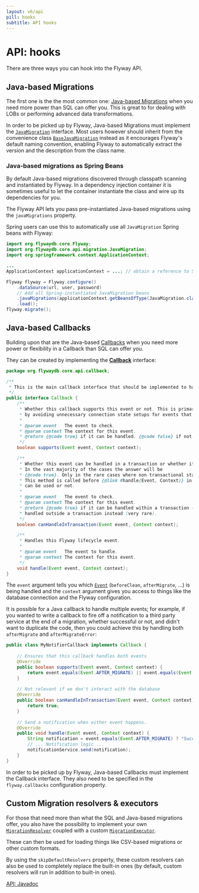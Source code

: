 ```yaml
---
layout: v6/api
pill: hooks
subtitle: API hooks
---
```

# API: hooks

There are three ways you can hook into the Flyway API.

## Java-based Migrations

The first one is the the most common one: [Java-based Migrations](/v6/documentation/migrations#java-based-migrations)
when you need more power than SQL can offer you. This is great to for dealing with LOBs or performing advanced
data transformations.

In order to be picked up by Flyway, Java-based Migrations must implement the
[`JavaMigration`](/v6/documentation/api/javadoc/org/flywaydb/core/api/migration/JavaMigration) interface. Most users
however should inherit from the convenience class [`BaseJavaMigration`](/v6/documentation/api/javadoc/org/flywaydb/core/api/migration/BaseJavaMigration)
instead as it encourages Flyway's default naming convention, enabling Flyway to automatically extract the version and
the description from the class name.

### Java-based migrations as Spring Beans

By default Java-based migrations discovered through classpath scanning and instantiated by Flyway. In a dependency
injection container it is sometimes useful to let the container instantiate the class and wire up its dependencies for you.

The Flyway API lets you pass pre-instantiated Java-based migrations using the `javaMigrations` property.

Spring users can use this to automatically use all `JavaMigration` Spring beans with Flyway:

```java
import org.flywaydb.core.Flyway;
import org.flywaydb.core.api.migration.JavaMigration;
import org.springframework.context.ApplicationContext;

...
ApplicationContext applicationContext = ...; // obtain a reference to Spring's ApplicationContext.

Flyway flyway = Flyway.configure()
    .dataSource(url, user, password)
    // Add all Spring-instantiated JavaMigration beans
    .javaMigrations(applicationContext.getBeansOfType(JavaMigration.class).values().toArray(new JavaMigration[0]))
    .load();
flyway.migrate();
```

## Java-based Callbacks

Building upon that are the Java-based [Callbacks](/v6/documentation/callbacks)
when you need more power or flexibility in a Callback than SQL can offer you.

They can be created by implementing the [**Callback**](/v6/documentation/api/javadoc/org/flywaydb/core/api/callback/Callback)
interface:

```java
package org.flywaydb.core.api.callback;

/**
 * This is the main callback interface that should be implemented to handle Flyway lifecycle events.
 */
public interface Callback {
    /**
     * Whether this callback supports this event or not. This is primarily meant as a way to optimize event handling
     * by avoiding unnecessary connection state setups for events that will not be handled anyway.
     *
     * @param event   The event to check.
     * @param context The context for this event.
     * @return {@code true} if it can be handled, {@code false} if not.
     */
    boolean supports(Event event, Context context);

    /**
     * Whether this event can be handled in a transaction or whether it must be handled outside a transaction instead.
     * In the vast majority of the cases the answer will be
     * {@code true}. Only in the rare cases where non-transactional statements are executed should this return {@code false}.
     * This method is called before {@link #handle(Event, Context)} in order to determine in advance whether a transaction
     * can be used or not.
     *
     * @param event   The event to check.
     * @param context The context for this event.
     * @return {@code true} if it can be handled within a transaction (almost all cases). {@code false} if it must be
     * handled outside a transaction instead (very rare).
     */
    boolean canHandleInTransaction(Event event, Context context);

    /**
     * Handles this Flyway lifecycle event.
     *
     * @param event   The event to handle.
     * @param context The context for this event.
     */
    void handle(Event event, Context context);
}
```

The `event` argument tells you which [`Event`](/v6/documentation/api/javadoc/org/flywaydb/core/api/callback/Event) 
(`beforeClean`, `afterMigrate`, ...) is being handled and the `context` argument gives you access to things
like the database connection and the Flyway configuration.

It is possible for a Java callback to handle multiple events; for example, if you wanted to write a callback to
fire off a notification to a third party service at the end of a migration, whether successful or not, and didn't 
want to duplicate the code, then you could achieve this by handling both `afterMigrate` and `afterMigrateError`:

```java
public class MyNotifierCallback implements Callback {
    
    // Ensures that this callback handles both events
    @Override
    public boolean supports(Event event, Context context) {
        return event.equals(Event.AFTER_MIGRATE) || event.equals(Event.AFTER_MIGRATE_ERROR);
    }
    
    // Not relevant if we don't interact with the database
    @Override
    public boolean canHandleInTransaction(Event event, Context context) {
        return true;
    }
    
    // Send a notification when either event happens.
    @Override
    public void handle(Event event, Context context) {
        String notification = event.equals(Event.AFTER_MIGRATE) ? "Success" : "Failed";
        // ... Notification logic ...
        notificationService.send(notification);
    }
}
``` 

In order to be picked up by Flyway, Java-based Callbacks must implement the Callback interface. They also need to be
specified in the `flyway.callbacks` configuration property.

## Custom Migration resolvers &amp; executors

For those that need more than what the SQL and Java-based migrations offer, you also have the possibility to
implement your own [`MigrationResolver`](/v6/documentation/api/javadoc/org/flywaydb/core/api/resolver/MigrationResolver)
coupled with a custom [`MigrationExecutor`](/v6/documentation/api/javadoc/org/flywaydb/core/api/executor/MigrationExecutor).

These can then be used for loading things like CSV-based migrations or other custom formats.

By using the `skipDefaultResolvers` property, these custom resolvers can also be used
to completely replace the built-in ones (by default, custom resolvers will run in addition to
built-in ones).

<p class="next-steps">
    <a class="btn btn-primary" href="/v6/documentation/api/javadoc">API: Javadoc <i class="fa fa-arrow-right"></i></a>
</p>